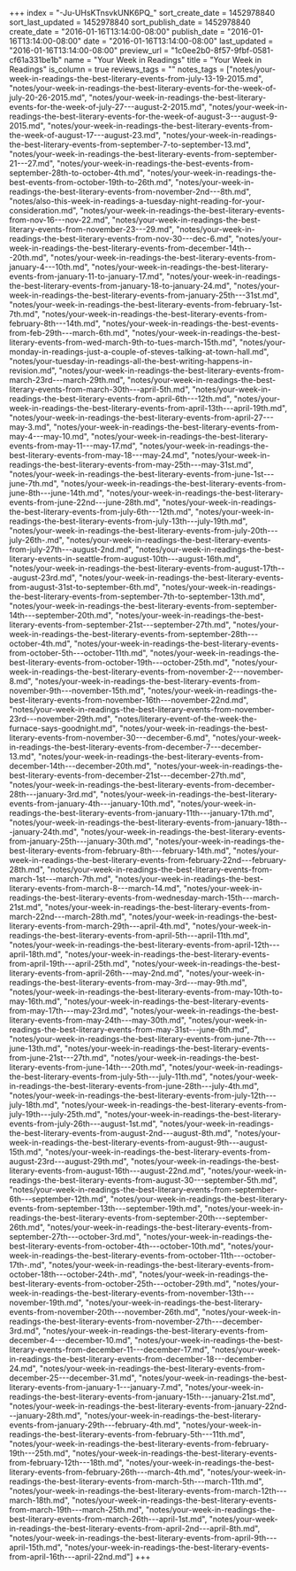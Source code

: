 +++
index = "-Ju-UHsKTnsvkUNK6PQ_"
sort_create_date = 1452978840
sort_last_updated = 1452978840
sort_publish_date = 1452978840
create_date = "2016-01-16T13:14:00-08:00"
publish_date = "2016-01-16T13:14:00-08:00"
date = "2016-01-16T13:14:00-08:00"
last_updated = "2016-01-16T13:14:00-08:00"
preview_url = "1c0ee2b0-8f57-9fbf-0581-cf61a331be1b"
name = "Your Week in Readings"
title = "Your Week in Readings"
is_column = true
reviews_tags = ""
notes_tags = ["notes/your-week-in-readings-the-best-literary-events-from-july-13-19-2015.md", "notes/your-week-in-readings-the-best-literary-events-for-the-week-of-july-20-26-2015.md", "notes/your-week-in-readings-the-best-literary-events-for-the-week-of-july-27---august-2-2015.md", "notes/your-week-in-readings-the-best-literary-events-for-the-week-of-august-3---august-9-2015.md", "notes/your-week-in-readings-the-best-literary-events-from-the-week-of-august-17---august-23.md", "notes/your-week-in-readings-the-best-literary-events-from-september-7-to-september-13.md", "notes/your-week-in-readings-the-best-literary-events-from-september-21---27.md", "notes/your-week-in-readings-the-best-events-from-september-28th-to-october-4th.md", "notes/your-week-in-readings-the-best-events-from-october-19th-to-26th.md", "notes/your-week-in-readings-the-best-literary-events-from-november-2nd---8th.md", "notes/also-this-week-in-readings-a-tuesday-night-reading-for-your-consideration.md", "notes/your-week-in-readings-the-best-literary-events-from-nov-16---nov-22.md", "notes/your-week-in-readings-the-best-literary-events-from-november-23---29.md", "notes/your-week-in-readings-the-best-literary-events-from-nov-30---dec-6.md", "notes/your-week-in-readings-the-best-literary-events-from-december-14th---20th.md", "notes/your-week-in-readings-the-best-literary-events-from-january-4---10th.md", "notes/your-week-in-readings-the-best-literary-events-from-january-11-to-january-17.md", "notes/your-week-in-readings-the-best-literary-events-from-january-18-to-january-24.md", "notes/your-week-in-readings-the-best-literary-events-from-january-25th---31st.md", "notes/your-week-in-readings-the-best-literary-events-from-february-1st-7th.md", "notes/your-week-in-readings-the-best-literary-events-from-february-8th---14th.md", "notes/your-week-in-readings-the-best-events-from-feb-29th---march-6th.md", "notes/your-week-in-readings-the-best-literary-events-from-wed-march-9th-to-tues-march-15th.md", "notes/your-monday-in-readings-just-a-couple-of-steves-talking-at-town-hall.md", "notes/your-tuesday-in-readings-all-the-best-writing-happens-in-revision.md", "notes/your-week-in-readings-the-best-literary-events-from-march-23rd---march-29th.md", "notes/your-week-in-readings-the-best-literary-events-from-march-30th---april-5th.md", "notes/your-week-in-readings-the-best-literary-events-from-april-6th---12th.md", "notes/your-week-in-readings-the-best-literary-events-from-april-13th---april-19th.md", "notes/your-week-in-readings-the-best-literary-events-from-april-27---may-3.md", "notes/your-week-in-readings-the-best-literary-events-from-may-4---may-10.md", "notes/your-week-in-readings-the-best-literary-events-from-may-11---may-17.md", "notes/your-week-in-readings-the-best-literary-events-from-may-18---may-24.md", "notes/your-week-in-readings-the-best-literary-events-from-may-25th---may-31st.md", "notes/your-week-in-readings-the-best-literary-events-from-june-1st---june-7th.md", "notes/your-week-in-readings-the-best-literary-events-from-june-8th---june-14th.md", "notes/your-week-in-readings-the-best-literary-events-from-june-22nd---june-28th.md", "notes/your-week-in-readings-the-best-literary-events-from-july-6th---12th.md", "notes/your-week-in-readings-the-best-literary-events-from-july-13th---july-19th.md", "notes/your-week-in-readings-the-best-literary-events-from-july-20th---july-26th-.md", "notes/your-week-in-readings-the-best-literary-events-from-july-27th---august-2nd.md", "notes/your-week-in-readings-the-best-literary-events-in-seattle-from-august-10th---august-16th.md", "notes/your-week-in-readings-the-best-literary-events-from-august-17th---august-23rd.md", "notes/your-week-in-readings-the-best-literary-events-from-august-31st-to-september-6th.md", "notes/your-week-in-readings-the-best-literary-events-from-september-7th-to-september-13th.md", "notes/your-week-in-readings-the-best-literary-events-from-september-14th---september-20th.md", "notes/your-week-in-readings-the-best-literary-events-from-september-21st---september-27th.md", "notes/your-week-in-readings-the-best-literary-events-from-september-28th---october-4th.md", "notes/your-week-in-readings-the-best-literary-events-from-october-5th---october-11th.md", "notes/your-week-in-readings-the-best-literary-events-from-october-19th---october-25th.md", "notes/your-week-in-readings-the-best-literary-events-from-november-2---november-8.md", "notes/your-week-in-readings-the-best-literary-events-from-november-9th---november-15th.md", "notes/your-week-in-readings-the-best-literary-events-from-november-16th---november-22nd.md", "notes/your-week-in-readings-the-best-literary-events-from-november-23rd---november-29th.md", "notes/literary-event-of-the-week-the-furnace-says-goodnight.md", "notes/your-week-in-readings-the-best-literary-events-from-november-30---december-6.md", "notes/your-week-in-readings-the-best-literary-events-from-december-7---december-13.md", "notes/your-week-in-readings-the-best-literary-events-from-december-14th---december-20th.md", "notes/your-week-in-readings-the-best-literary-events-from-december-21st---december-27th.md", "notes/your-week-in-readings-the-best-literary-events-from-december-28th---january-3rd.md", "notes/your-week-in-readings-the-best-literary-events-from-january-4th---january-10th.md", "notes/your-week-in-readings-the-best-literary-events-from-january-11th---january-17th.md", "notes/your-week-in-readings-the-best-literary-events-from-january-18th---january-24th.md", "notes/your-week-in-readings-the-best-literary-events-from-january-25th---january-30th.md", "notes/your-week-in-readings-the-best-literary-events-from-february-8th---february-14th.md", "notes/your-week-in-readings-the-best-literary-events-from-february-22nd---february-28th.md", "notes/your-week-in-readings-the-best-literary-events-from-march-1st---march-7th.md", "notes/your-week-in-readings-the-best-literary-events-from-march-8---march-14.md", "notes/your-week-in-readings-the-best-literary-events-from-wednesday-march-15th---march-21st.md", "notes/your-week-in-readings-the-best-literary-events-from-march-22nd---march-28th.md", "notes/your-week-in-readings-the-best-literary-events-from-march-29th---april-4th.md", "notes/your-week-in-readings-the-best-literary-events-from-april-5th---april-11th.md", "notes/your-week-in-readings-the-best-literary-events-from-april-12th---april-18th.md", "notes/your-week-in-readings-the-best-literary-events-from-april-19th---april-25th.md", "notes/your-week-in-readings-the-best-literary-events-from-april-26th---may-2nd.md", "notes/your-week-in-readings-the-best-literary-events-from-may-3rd---may-9th.md", "notes/your-week-in-readings-the-best-literary-events-from-may-10th-to-may-16th.md", "notes/your-week-in-readings-the-best-literary-events-from-may-17th---may-23rd.md", "notes/your-week-in-readings-the-best-literary-events-from-may-24th---may-30th.md", "notes/your-week-in-readings-the-best-literary-events-from-may-31st---june-6th.md", "notes/your-week-in-readings-the-best-literary-events-from-june-7th---june-13th.md", "notes/your-week-in-readings-the-best-literary-events-from-june-21st---27th.md", "notes/your-week-in-readings-the-best-literary-events-from-june-14th---20th.md", "notes/your-week-in-readings-the-best-literary-events-from-july-5th---july-11th.md", "notes/your-week-in-readings-the-best-literary-events-from-june-28th---july-4th.md", "notes/your-week-in-readings-the-best-literary-events-from-july-12th---july-18th.md", "notes/your-week-in-readings-the-best-literary-events-from-july-19th---july-25th.md", "notes/your-week-in-readings-the-best-literary-events-from-july-26th---august-1st.md", "notes/your-week-in-readings-the-best-literary-events-from-august-2nd---august-8th.md", "notes/your-week-in-readings-the-best-literary-events-from-august-9th---august-15th.md", "notes/your-week-in-readings-the-best-literary-events-from-august-23rd---august-29th.md", "notes/your-week-in-readings-the-best-literary-events-from-august-16th---august-22nd.md", "notes/your-week-in-readings-the-best-literary-events-from-august-30---september-5th.md", "notes/your-week-in-readings-the-best-literary-events-from-september-6th---september-12th.md", "notes/your-week-in-readings-the-best-literary-events-from-september-13th---september-19th.md", "notes/your-week-in-readings-the-best-literary-events-from-september-20th---september-26th.md", "notes/your-week-in-readings-the-best-literary-events-from-september-27th---october-3rd.md", "notes/your-week-in-readings-the-best-literary-events-from-october-4th---october-10th.md", "notes/your-week-in-readings-the-best-literary-events-from-october-11th---october-17th-.md", "notes/your-week-in-readings-the-best-literary-events-from-october-18th---october-24th-.md", "notes/your-week-in-readings-the-best-literary-events-from-october-25th---october-29th.md", "notes/your-week-in-readings-the-best-literary-events-from-november-13th---november-19th.md", "notes/your-week-in-readings-the-best-literary-events-from-november-20th---november-26th.md", "notes/your-week-in-readings-the-best-literary-events-from-november-27th---december-3rd.md", "notes/your-week-in-readings-the-best-literary-events-from-december-4---december-10.md", "notes/your-week-in-readings-the-best-literary-events-from-december-11---december-17.md", "notes/your-week-in-readings-the-best-literary-events-from-december-18---december-24.md", "notes/your-week-in-readings-the-best-literary-events-from-december-25---december-31.md", "notes/your-week-in-readings-the-best-literary-events-from-january-1---january-7.md", "notes/your-week-in-readings-the-best-literary-events-from-january-15th---january-21st.md", "notes/your-week-in-readings-the-best-literary-events-from-january-22nd---january-28th.md", "notes/your-week-in-readings-the-best-literary-events-from-january-29th---february-4th.md", "notes/your-week-in-readings-the-best-literary-events-from-february-5th---11th.md", "notes/your-week-in-readings-the-best-literary-events-from-february-19th---25th.md", "notes/your-week-in-readings-the-best-literary-events-from-february-12th---18th.md", "notes/your-week-in-readings-the-best-literary-events-from-february-26th---march-4th.md", "notes/your-week-in-readings-the-best-literary-events-from-march-5th---march-11th.md", "notes/your-week-in-readings-the-best-literary-events-from-march-12th---march-18th.md", "notes/your-week-in-readings-the-best-literary-events-from-march-19th---march-25th.md", "notes/your-week-in-readings-the-best-literary-events-from-march-26th---april-1st.md", "notes/your-week-in-readings-the-best-literary-events-from-april-2nd---april-8th.md", "notes/your-week-in-readings-the-best-literary-events-from-april-9th---april-15th.md", "notes/your-week-in-readings-the-best-literary-events-from-april-16th---april-22nd.md"]
+++

